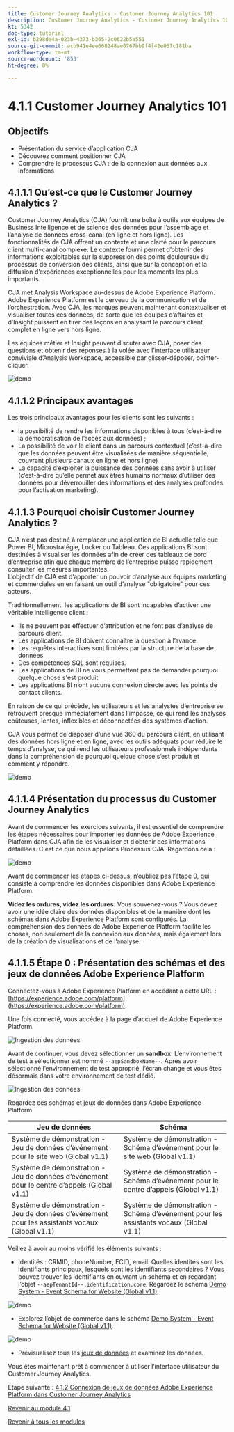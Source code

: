 ```yaml
---
title: Customer Journey Analytics - Customer Journey Analytics 101
description: Customer Journey Analytics - Customer Journey Analytics 101
kt: 5342
doc-type: tutorial
exl-id: b298de4a-023b-4373-b365-2c0622b5a551
source-git-commit: acb941e4ee668248ae0767bb9f4f42e067c181ba
workflow-type: tm+mt
source-wordcount: '853'
ht-degree: 0%

---
```


# 4.1.1 Customer Journey Analytics 101

## Objectifs

- Présentation du service d’application CJA
- Découvrez comment positionner CJA
- Comprendre le processus CJA : de la connexion aux données aux informations

## 4.1.1.1 Qu’est-ce que le Customer Journey Analytics ?

Customer Journey Analytics (CJA) fournit une boîte à outils aux équipes de Business Intelligence et de science des données pour l’assemblage et l’analyse de données cross-canal (en ligne et hors ligne). Les fonctionnalités de CJA offrent un contexte et une clarté pour le parcours client multi-canal complexe. Le contexte fourni permet d’obtenir des informations exploitables sur la suppression des points douloureux du processus de conversion des clients, ainsi que sur la conception et la diffusion d’expériences exceptionnelles pour les moments les plus importants.

CJA met Analysis Workspace au-dessus de Adobe Experience Platform. Adobe Experience Platform est le cerveau de la communication et de l’orchestration. Avec CJA, les marques peuvent maintenant contextualiser et visualiser toutes ces données, de sorte que les équipes d’affaires et d’Insight puissent en tirer des leçons en analysant le parcours client complet en ligne vers hors ligne.

Les équipes métier et Insight peuvent discuter avec CJA, poser des questions et obtenir des réponses à la volée avec l’interface utilisateur conviviale d’Analysis Workspace, accessible par glisser-déposer, pointer-cliquer.

![demo](./images/cja-adv-analysis1.png)

## 4.1.1.2 Principaux avantages

Les trois principaux avantages pour les clients sont les suivants :

- la possibilité de rendre les informations disponibles à tous (c’est-à-dire la démocratisation de l’accès aux données) ;
- La possibilité de voir le client dans un parcours contextuel (c’est-à-dire que les données peuvent être visualisées de manière séquentielle, couvrant plusieurs canaux en ligne et hors ligne)
- La capacité d’exploiter la puissance des données sans avoir à utiliser (c’est-à-dire qu’elle permet aux êtres humains normaux d’utiliser des données pour déverrouiller des informations et des analyses profondes pour l’activation marketing).

## 4.1.1.3 Pourquoi choisir Customer Journey Analytics ?

CJA n’est pas destiné à remplacer une application de BI actuelle telle que Power BI, Microstratégie, Locker ou Tableau. Ces applications BI sont destinées à visualiser les données afin de créer des tableaux de bord d’entreprise afin que chaque membre de l’entreprise puisse rapidement consulter les mesures importantes.\
L’objectif de CJA est d’apporter un pouvoir d’analyse aux équipes marketing et commerciales en en faisant un outil d’analyse &quot;obligatoire&quot; pour ces acteurs.

Traditionnellement, les applications de BI sont incapables d’activer une véritable intelligence client :

- Ils ne peuvent pas effectuer d’attribution et ne font pas d’analyse de parcours client.
- Les applications de BI doivent connaître la question à l’avance.
- Les requêtes interactives sont limitées par la structure de la base de données
- Des compétences SQL sont requises.
- Les applications de BI ne vous permettent pas de demander pourquoi quelque chose s&#39;est produit.
- Les applications BI n’ont aucune connexion directe avec les points de contact clients.

En raison de ce qui précède, les utilisateurs et les analystes d’entreprise se retrouvent presque immédiatement dans l’impasse, ce qui rend les analyses coûteuses, lentes, inflexibles et déconnectées des systèmes d’action.

CJA vous permet de disposer d’une vue 360 du parcours client, en utilisant des données hors ligne et en ligne, avec les outils adéquats pour réduire le temps d’analyse, ce qui rend les utilisateurs professionnels indépendants dans la compréhension de pourquoi quelque chose s’est produit et comment y répondre.

![demo](./images/cja-use-case.png)

## 4.1.1.4 Présentation du processus du Customer Journey Analytics

Avant de commencer les exercices suivants, il est essentiel de comprendre les étapes nécessaires pour importer les données de Adobe Experience Platform dans CJA afin de les visualiser et d’obtenir des informations détaillées. C&#39;est ce que nous appelons Processus CJA. Regardons cela :

![demo](./images/cja-work-flow.jpg)

Avant de commencer les étapes ci-dessus, n’oubliez pas l’étape 0, qui consiste à comprendre les données disponibles dans Adobe Experience Platform.

**Videz les ordures, videz les ordures.** Vous souvenez-vous ? Vous devez avoir une idée claire des données disponibles et de la manière dont les schémas dans Adobe Experience Platform sont configurés. La compréhension des données de Adobe Experience Platform facilite les choses, non seulement de la connexion aux données, mais également lors de la création de visualisations et de l’analyse.

## 4.1.1.5 Étape 0 : Présentation des schémas et des jeux de données Adobe Experience Platform

Connectez-vous à Adobe Experience Platform en accédant à cette URL : [https://experience.adobe.com/platform](https://experience.adobe.com/platform).

Une fois connecté, vous accédez à la page d’accueil de Adobe Experience Platform.

![Ingestion des données](./../../../modules/datacollection/module1.2/images/home.png)

Avant de continuer, vous devez sélectionner un **sandbox**. L’environnement de test à sélectionner est nommé ``--aepSandboxName--``. Après avoir sélectionné l’environnement de test approprié, l’écran change et vous êtes désormais dans votre environnement de test dédié.

![Ingestion des données](./../../../modules/datacollection/module1.2/images/sb1.png)

Regardez ces schémas et jeux de données dans Adobe Experience Platform.

| Jeu de données | Schéma |
| ----------------- |-------------| 
| Système de démonstration - Jeu de données d’événement pour le site web (Global v1.1) | Système de démonstration - Schéma d’événement pour le site web (Global v1.1) |
| Système de démonstration - Jeu de données d’événement pour le centre d’appels (Global v1.1) | Système de démonstration - Schéma d’événement pour le centre d’appels (Global v1.1) |
| Système de démonstration - Jeu de données d’événement pour les assistants vocaux (Global v1.1) | Système de démonstration - Schéma d’événement pour les assistants vocaux (Global v1.1) |

Veillez à avoir au moins vérifié les éléments suivants :

- Identités : CRMID, phoneNumber, ECID, email. Quelles identités sont les identifiants principaux, lesquels sont les identifiants secondaires ?
Vous pouvez trouver les identifiants en ouvrant un schéma et en regardant l’objet `--aepTenantId--.identification.core`. Regardez le schéma [Demo System - Event Schema for Website (Global v1.1)](https://experience.adobe.com/platform/schema).

![demo](./images/identity.png)

- Explorez l’objet de commerce dans le schéma [Demo System - Event Schema for Website (Global v1.1)](https://experience.adobe.com/platform/schema).

![demo](./images/commerce.png)

- Prévisualisez tous les [jeux de données](https://experience.adobe.com/platform/dataset/browse?limit=50&page=1&sortDescending=1&sortField=created) et examinez les données.

Vous êtes maintenant prêt à commencer à utiliser l’interface utilisateur du Customer Journey Analytics.

Étape suivante : [4.1.2 Connexion de jeux de données Adobe Experience Platform dans Customer Journey Analytics](./ex2.md)

[Revenir au module 4.1](./customer-journey-analytics-build-a-dashboard.md)

[Revenir à tous les modules](../../../overview.md)
